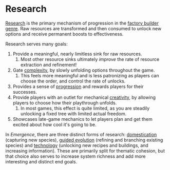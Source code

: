 # Research

[Research](../glossary.md#research) is the primary mechanism of progression in the [factory builder genre](../high-level/genre-analysis.md).
Raw resources are transformed and then consumed to unlock new options and receive permanent boosts to effectiveness.

Research serves many goals:

1. Provide a meaningful, nearly limitless sink for raw resources.
   1. Most other resource sinks ultimately *improve* the rate of resource extraction and refinement!
2. Gate [complexity](../glossary.md#depth-and-complexity), by slowly unfolding options throughout the game.
   1. This feels more meaningful and is less patronizing as players can choose the order, and control the rate of unlocks.
3. Provides a sense of [progression](../glossary.md#progression) and rewards players for their successes.
4. Provide players with an outlet for mechanical [creativity](../high-level/creative-automation.md), by allowing players to choose how their playthrough unfolds.
   1. In most games, this effect is quite limited, as you are steadily unlocking a fixed tree with limited actual freedom.
5. Showcases late-game mechanics to let players plan and get them excited about how cool it's going to be.

In *Emergence*, there are three distinct forms of research: [domestication](domestication.md) (capturing new species), [guided evolution](guided-evolution.md) (refining and branching existing species) and [technology](hive-mind-upgrades.md) (unlocking new recipes and buildings, and increasing information).
These are primarily split for thematic cohesion, but that choice also serves to increase system richness and add more interesting and distinct end goals.

